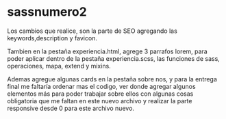 # sassnumero2

Los cambios que realice, son la parte de SEO agregando las keywords,description y favicon.

Tambien en la pestaña experiencia.html, agrege 3 parrafos lorem, para poder aplicar dentro de la pestaña experiencia.scss, las funciones de sass, operaciones, mapa, extend y mixins.

Ademas agregue algunas cards en la pestaña sobre nos, y para la entrega final me faltaría ordenar mas el codigo, ver donde agregar algunos elementos más para poder trabajar sobre ellos con algunas cosas obligatoria que me faltan en este nuevo archivo y realizar la parte responsive desde 0 para este archivo nuevo.
